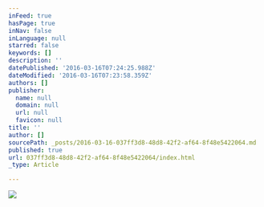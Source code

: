 ```yaml
---
inFeed: true
hasPage: true
inNav: false
inLanguage: null
starred: false
keywords: []
description: ''
datePublished: '2016-03-16T07:24:25.988Z'
dateModified: '2016-03-16T07:23:58.359Z'
authors: []
publisher:
  name: null
  domain: null
  url: null
  favicon: null
title: ''
author: []
sourcePath: _posts/2016-03-16-037ff3d8-48d8-42f2-af64-8f48e5422064.md
published: true
url: 037ff3d8-48d8-42f2-af64-8f48e5422064/index.html
_type: Article

---
```

![](https://the-grid-user-content.s3-us-west-2.amazonaws.com/c35255af-b7a3-4c75-b131-4bebf0c73a86.jpg)